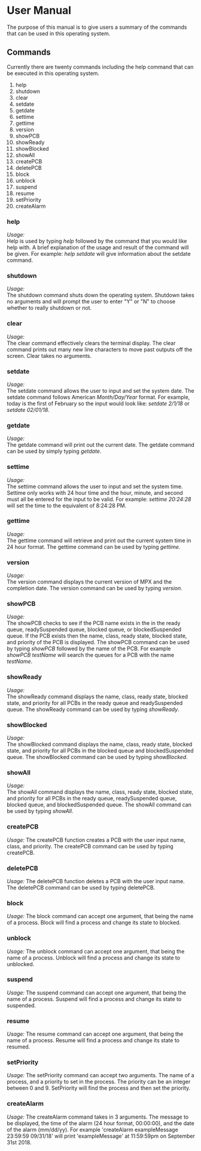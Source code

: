 User Manual
===========
The purpose of this manual is to give users a summary of the commands that can be used in this operating system.

Commands
---------
Currently there are twenty commands including the help command that can be executed in this operating system.

1. help
2. shutdown
3. clear
4. setdate
5. getdate
6. settime
7. gettime
8. version
9. showPCB
10. showReady
11. showBlocked
12. showAll
13. createPCB
14. deletePCB
15. block
16. unblock
17. suspend
18. resume
19. setPriority
20. createAlarm


### help
*Usage:*  
Help is used by typing *help* followed by the command that you would like help with. A brief explanation of the usage and result of the command will be given. For example: *help setdate* will give information about the setdate command.

### shutdown
*Usage:*  
The shutdown command shuts down the operating system. Shutdown takes no arguments and will prompt the user to enter "Y" or "N" to choose whether to really shutdown or not.

### clear
*Usage:*  
The clear command effectively clears the terminal display. The clear command prints out many new line characters to move past outputs off the screen. Clear takes no arguments.

### setdate
*Usage:*  
The setdate command allows the user to input and set the system date. The setdate command follows American *Month/Day/Year* format. For example, today is the first of February so the input would look like: *setdate 2/1/18* or *setdate 02/01/18*.

### getdate
*Usage:*  
The getdate command will print out the current date. The getdate command can be used by simply typing *getdate*.

### settime
*Usage:*  
The settime command allows the user to input and set the system time. Settime only works with 24 hour time and the hour, minute, and second must all be entered for the input to be valid. For example: *settime 20:24:28* will set the time to the equivalent of 8:24:28 PM.

### gettime
*Usage:*  
The gettime command will retrieve and print out the current system time in 24 hour format. The gettime command can be used by typing *gettime*.

### version
*Usage:*  
The version command displays the current version of MPX and the completion date. The version command can be used by typing *version*.

### showPCB
*Usage:*  
The showPCB checks to see if the PCB name exists in the in the ready queue, readySuspended queue, blocked queue, or blockedSuspended queue.  If the PCB exists then the name, class, ready state, blocked state, and priority of the PCB is displayed. The showPCB command can be used by typing *showPCB* followed by the name of the PCB. For example *showPCB testName* will search the queues for a PCB with the name *testName*.

### showReady
*Usage:*  
The showReady command displays the name, class, ready state, blocked state, and priority for all PCBs in the ready queue and readySuspended queue. The showReady command can be used by typing *showReady*.

### showBlocked
*Usage:*  
The showBlocked command displays the name, class, ready state, blocked state, and priority for all PCBs in the blocked queue and blockedSuspended queue. The showBlocked command can be used by typing *showBlocked*.

### showAll
*Usage:*  
The showAll command displays the name, class, ready state, blocked state, and priority for all PCBs in the ready queue, readySuspended queue, blocked queue, and blockedSuspended queue. The showAll command can be used by typing *showAll*.

### createPCB
*Usage:* 
The createPCB function creates a PCB with the user input name, class, and priority. The createPCB command can be used by typing createPCB.

### deletePCB
*Usage:* 
The deletePCB function deletes a PCB with the user input name. The deletePCB command can be used by typing deletePCB.

### block
*Usage:*
The block command can accept one argument, that being the name of a process. Block will find a process and change its state to blocked.

### unblock
*Usage:*
The unblock command can accept one argument, that being the name of a process. Unblock will find a process and change its state to unblocked.

### suspend
*Usage:*
The suspend command can accept one argument, that being the name of a process. Suspend will find a process and change its state to suspended.

### resume
*Usage:*
The resume command can accept one argument, that being the name of a process. Resume will find a process and change its state to resumed.

### setPriority
*Usage:*
The setPriority command can accept two arguments. The name of a process, and a priority to set in the process. The priority can be an integer between 0 and 9. SetPriority will find the process and then set the priority.

### createAlarm
*Usage:*
The createAlarm command takes in 3 arguments. The message to be displayed, the time of the alarm (24 hour format, 00:00:00), and the date of the alarm (mm/dd/yy).  For example  'createAlarm exampleMessage 23:59:59 09/31/18' will print 'exampleMessage' at 11:59:59pm on September 31st 2018.
